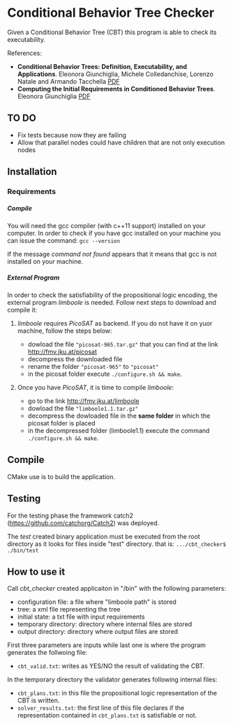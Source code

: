 # Conditional Behavior Tree Checker

Given a Conditional Behavior Tree (CBT) this program is able to check its executability.

References:

* __Conditional Behavior Trees: Definition, Executability, and Applications__.
Eleonora Giunchiglia, Michele Colledanchise, Lorenzo Natale and Armando Tacchella [PDF](https://lornat75.github.io/papers/2019/giunchiglia-smc.pdf)
* __Computing the Initial Requirements in Conditioned Behavior Trees__.
Eleonora Giunchiglia [PDF](http://emas2018.dibris.unige.it/images/papers/EMAS18-08.pdf)

## TO DO

- Fix tests because now they are failing
- Allow that parallel nodes could have children that are not only execution nodes

## Installation

### Requirements 

##### Compile

You will need the gcc compiler (with c++11 support) installed on your computer. 
In order to check if you have gcc installed on your machine you can issue the command: `gcc --version`

If the message  *command not found* appears that it means that gcc is not installed on your machine.  

##### External Program 

In order to check the satisfiability of the propositional logic encoding, the external program *limboole* is needed. Follow next steps to download and compile it:

1. *limboole* requires *PicoSAT* as backend. If you do not have it on yuor machine, follow the steps below:

     * dowload the file `"picosat-965.tar.gz"` that you can find at the link http://fmv.jku.at/picosat
     * decompress the downloaded file
     * rename the folder `"picosat-965"` to `"picosat"`
     * in the picosat folder execute `./configure.sh && make`.

2. Once you have *PicoSAT*, it is time to compile *limboole*:

     * go to the link http://fmv.jku.at/limboole
     * dowload the file `"limboole1.1.tar.gz"`
     * decompress the dowloaded file in the **same folder** in which the picosat folder is placed 
     * in the decompressed folder (limboole1.1) execute the command `./configure.sh && make`.

## Compile

CMake use is to build the application.

## Testing

For the testing phase the framework catch2 (https://github.com/catchorg/Catch2) was deployed.

The *test* created binary application must be executed from the root directory as it looks for files inside "test" directory. that is: `.../cbt_checker$ ./bin/test`

## How to use it

Call *cbt_checker* created applicaiton in "/bin" with the following parameters:

- configuration file: a file where "limboole path" is stored
- tree: a xml file representing the tree
- initial state: a txt file with input requirements
- temporary directory: directory where internal files are stored
- output directory: directory where output files are stored

First three parameters are inputs while last one is where the program generates the follwoing file:
- `cbt_valid.txt`: writes as YES/NO the result of validating the CBT.

In the temporary directory the validator generates following  internal files:
- `cbt_plans.txt`: in this file the propositional logic representation of the CBT is written.
- `solver_results.txt`: the first line of this file declares if the representation contained in `cbt_plans.txt` is satisfiable or not.
